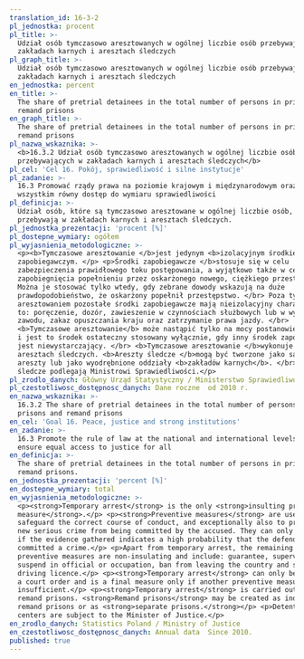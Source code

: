 ```yaml
---
translation_id: 16-3-2
pl_jednostka: procent
pl_title: >-
  Udział osób tymczasowo aresztowanych w ogólnej liczbie osób przebywających w
  zakładach karnych i aresztach śledczych
pl_graph_title: >-
  Udział osób tymczasowo aresztowanych w ogólnej liczbie osób przebywających w
  zakładach karnych i aresztach śledczych
en_jednostka: percent
en_title: >-
  The share of pretrial detainees in the total number of persons in prisons and
  remand prisons
en_graph_title: >-
  The share of pretrial detainees in the total number of persons in prisons and
  remand prisons
pl_nazwa_wskaznika: >-
  <b>16.3.2 Udział osób tymczasowo aresztowanych w ogólnej liczbie osób
  przebywających w zakładach karnych i aresztach śledczych</b>
pl_cel: 'Cel 16. Pokój, sprawiedliwość i silne instytucje'
pl_zadanie: >-
  16.3 Promować rządy prawa na poziomie krajowym i międzynarodowym oraz zapewnić
  wszystkim równy dostęp do wymiaru sprawiedliwości
pl_definicja: >-
  Udział osób, które są tymczasowo aresztowane w ogólnej liczbie osób, które
  przebywają w zakładach karnych i aresztach śledczych.
pl_jednostka_prezentacji: 'procent [%]'
pl_dostepne_wymiary: ogółem
pl_wyjasnienia_metodologiczne: >-
  <p><b>Tymczasowe aresztowanie </b>jest jedynym <b>izolacyjnym środkiem
  zapobiegawczym. </p> <p>Środki zapobiegawcze </b>stosuje się w celu
  zabezpieczenia prawidłowego toku postępowania, a wyjątkowo także w celu
  zapobiegnięcia popełnieniu przez oskarżonego nowego, ciężkiego przestępstwa.
  Można je stosować tylko wtedy, gdy zebrane dowody wskazują na duże
  prawdopodobieństwo, że oskarżony popełnił przestępstwo. </br> Poza tymczasowym
  aresztowaniem pozostałe środki zapobiegawcze mają nieizolacyjny charakter i są
  to: poręczenie, dozór, zawieszenie w czynnościach służbowych lub w wykonywaniu
  zawodu, zakaz opuszczania kraju oraz zatrzymanie prawa jazdy. </br>
  <b>Tymczasowe aresztowanie</b> może nastąpić tylko na mocy postanowienia sądu
  i jest to środek ostateczny stosowany wyłącznie, gdy inny środek zapobiegawczy
  jest niewystarczający. </br> <b>Tymczasowe aresztowanie </b>wykonuje się w
  aresztach śledczych. <b>Areszty śledcze </b>mogą być tworzone jako samodzielne
  areszty lub jako wyodrębnione oddziały <b>zakładów karnych</b>. </br> Areszty
  śledcze podlegają Ministrowi Sprawiedliwości.</p>
pl_zrodlo_danych: Główny Urząd Statystyczny / Ministerstwo Sprawiedliwości
pl_czestotliwosc_dostępnosc_danych: Dane roczne  od 2010 r.
en_nazwa_wskaznika: >-
  16.3.2 The share of pretrial detainees in the total number of persons in
  prisons and remand prisons
en_cel: 'Goal 16. Peace, justice and strong institutions'
en_zadanie: >-
  16.3 Promote the rule of law at the national and international levels and
  ensure equal access to justice for all
en_definicja: >-
  The share of pretrial detainees in the total number of persons in prisons and
  remand prisons.
en_jednostka_prezentacji: 'percent [%]'
en_dostepne_wymiary: total
en_wyjasnienia_metodologiczne: >-
  <p><strong>Temporary arrest</strong> is the only <strong>insulting preventive
  measure</strong>.</p> <p><strong>Preventive measures</strong> are used to
  safeguard the correct course of conduct, and exceptionally also to prevent a
  new serious crime from being committed by the accused. They can only be used
  if the evidence gathered indicates a high probability that the defendant
  committed a crime.</p> <p>Apart from temporary arrest, the remaining
  preventive measures are non-insulating and include: guarantee, supervision,
  suspend in official or occupation, ban from leaving the country and stop
  driving licence.</p> <p><strong>Temporary arrest</strong> can only be made by
  a court order and is a final measure only if another preventive measure is
  insufficient.</p> <p><strong>Temporary arrest</strong> is carried out in
  remand prisons. <strong>Remand prisons</strong> may be created as independent
  remand prisons or as <strong>separate prisons.</strong></p> <p>Detention
  centers are subject to the Minister of Justice.</p>
en_zrodlo_danych: Statistics Poland / Ministry of Justice
en_czestotliwosc_dostępnosc_danych: Annual data  Since 2010.
published: true
---
```

